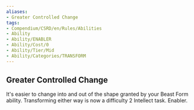 ```yaml
---
aliases:
- Greater Controlled Change
tags:
- Compendium/CSRD/en/Rules/Abilities
- Ability
- Ability/ENABLER
- Ability/Cost/0
- Ability/Tier/Mid
- Ability/Categories/TRANSFORM
---
```


  
## Greater Controlled Change  
It's easier to change into and out of the shape granted by your Beast Form ability. Transforming either way is now a difficulty 2 Intellect task. Enabler. 